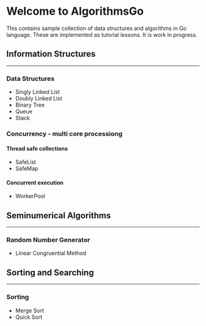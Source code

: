 # Welcome to AlgorithmsGo
This contains sample collection of data structures and algorithms in Go language. These are implemented as tutorial lessons.
It is work in progress.

## Information Structures
---
### Data Structures
  - Singly Linked List
  - Doubly Linked List
  - Binary Tree
  - Queue
  - Stack
### Concurrency - multi core processiong
#### Thread safe collections
  - SafeList
  - SafeMap
#### Concurrent execution
  - WorkerPool
## Seminumerical Algorithms
---
### Random Number Generator 
- Linear Congruential Method
## Sorting and Searching
---
### Sorting
  - Merge Sort
  - Quick Sort



